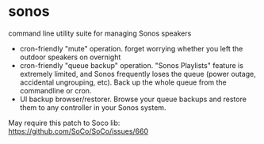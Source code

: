 # sonos
command line utility suite for managing Sonos speakers

- cron-friendly "mute" operation. forget worrying whether you left the outdoor speakers on overnight
- cron-friendly "queue backup" operation. "Sonos Playlists" feature is extremely limited, and Sonos frequently loses
  the queue (power outage, accidental ungrouping, etc). Back up the whole queue from the commandline or cron.
- UI backup browser/restorer. Browse your queue backups and restore them to any controller in your Sonos system.

May require this patch to Soco lib: https://github.com/SoCo/SoCo/issues/660
